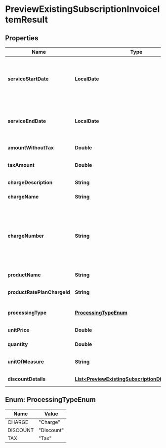 

# PreviewExistingSubscriptionInvoiceItemResult


## Properties

| Name | Type | Description | Notes |
|------------ | ------------- | ------------- | -------------|
|**serviceStartDate** | **LocalDate** | Service start date as yyyy-mm-dd. If the charge is a one-time fee, this is the date of that charge. |  [optional] |
|**serviceEndDate** | **LocalDate** | End date of the service period for this item, i.e., the last day of the period, as yyyy-mm-dd. |  [optional] |
|**amountWithoutTax** | **Double** | Invoice amount minus tax. |  [optional] |
|**taxAmount** | **Double** | The tax amount of the invoice item. |  [optional] |
|**chargeDescription** | **String** | Description of the charge. |  [optional] |
|**chargeName** | **String** | Name of the charge. |  [optional] |
|**chargeNumber** | **String** | Available when the &#x60;chargeNumber&#x60; field was specified in the request or when the order is amending an existing subscription. |  [optional] |
|**productName** | **String** | Name of the product. |  [optional] |
|**productRatePlanChargeId** | **String** | The ID of the product rate plan charge. |  [optional] |
|**processingType** | [**ProcessingTypeEnum**](#ProcessingTypeEnum) | The processing type of the invoice item. |  [optional] |
|**unitPrice** | **Double** | The unit price of the charge. |  [optional] |
|**quantity** | **Double** | The quantity of the charge. |  [optional] |
|**unitOfMeasure** | **String** | The unit of measure of the charge. |  [optional] |
|**discountDetails** | [**List&lt;PreviewExistingSubscriptionDiscountDetails&gt;**](PreviewExistingSubscriptionDiscountDetails.md) | Container for discount details. |  [optional] |



## Enum: ProcessingTypeEnum

| Name | Value |
|---- | -----|
| CHARGE | &quot;Charge&quot; |
| DISCOUNT | &quot;Discount&quot; |
| TAX | &quot;Tax&quot; |




